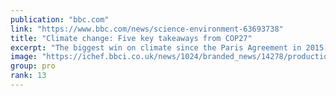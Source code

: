 ```yaml
---
publication: "bbc.com"
link: "https://www.bbc.com/news/science-environment-63693738"
title: "Climate change: Five key takeaways from COP27"
excerpt: "The biggest win on climate since the Paris Agreement in 2015... or the biggest loss?"
image: "https://ichef.bbci.co.uk/news/1024/branded_news/14278/production/_127725528_cop-index-reuters.jpg"
group: pro
rank: 13
---
```


